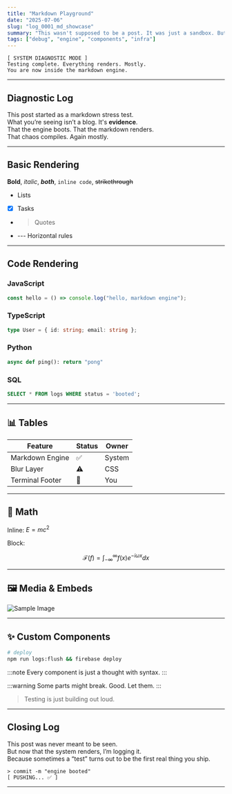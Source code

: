 ```yaml
---
title: "Markdown Playground"
date: "2025-07-06"
slug: "log_0001_md_showcase"
summary: "This wasn't supposed to be a post. It was just a sandbox. But it works, so I’m keeping it."
tags: ["debug", "engine", "components", "infra"]
---
```


```terminalblock
[ SYSTEM DIAGNOSTIC MODE ]  
Testing complete. Everything renders. Mostly.  
You are now inside the markdown engine.
```

---

## Diagnostic Log

This post started as a markdown stress test.  
What you’re seeing isn’t a blog. It's **evidence**.  
That the engine boots. That the markdown renders.  
That chaos compiles. Again mostly. 

---

## Basic Rendering

**Bold**, *italic*, ***both***, `inline code`, ~~strikethrough~~

- Lists  
- [x] Tasks  
- > Quotes  
- --- Horizontal rules

---

## Code Rendering

### JavaScript

```js
const hello = () => console.log("hello, markdown engine");
```

### TypeScript

```ts
type User = { id: string; email: string };
```

### Python

```python
async def ping(): return "pong"
```

### SQL

```sql
SELECT * FROM logs WHERE status = 'booted';
```

---

## 📊 Tables

| Feature            | Status | Owner  |
|--------------------|--------|--------|
| Markdown Engine    | ✅     | System |
| Blur Layer         | ⚠️     | CSS    |
| Terminal Footer    | 🔄     | You    |

---

## 🧠 Math

Inline: $E=mc^2$

Block:

$$
\mathcal{F}(f) = \int_{-\infty}^\infty f(x)e^{-i\omega x}dx
$$

---

## 🖼 Media & Embeds

![Sample Image](https://images.unsplash.com/photo-1635830510445-7c0edf90c468?w=500&auto=format&fit=crop&q=60&ixlib=rb-4.1.0&ixid=M3wxMjA3fDB8MHxzZWFyY2h8M3x8bWFya2Rvd258ZW58MHx8MHx8fDA%3D)

---

## ✨ Custom Components

```bash
# deploy
npm run logs:flush && firebase deploy
```

:::note
Every component is just a thought with syntax.
:::

:::warning
Some parts might break. Good. Let them.
:::


> Testing is just building out loud.


---

## Closing Log

This post was never meant to be seen.  
But now that the system renders, I’m logging it.  
Because sometimes a “test” turns out to be the first real thing you ship.

```terminalblock
> commit -m "engine booted"  
[ PUSHING... ✅ ]
```
---